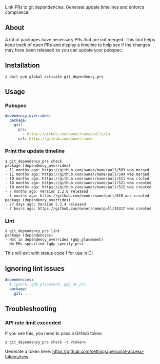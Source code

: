 Link PRs to git dependencies. Generate update timelines and enforce compliance.

## About

A lot of packages have necessary PRs that are not merged. This tool helps keep track of open PRs and display a timeline to help see if the changes may have been released so you can update your pubspec.

## Installation

```console
$ dart pub global activate git_dependency_prs
```

## Usage

### Pubspec

```yaml
dependency_overrides:
  package:
    git:
      prs:
        - https://github.com/owner/name/pulls/14
      url: https://github.com/owner/name
```

### Print the update timeline

```console
$ git_dependency_prs check
package (dependency_overrides)
- 11 months ago: https://github.com/owner/name/pull/503 was merged
- 11 months ago: https://github.com/owner/name/pull/504 was merged
- 10 months ago: https://github.com/owner/name/pull/511 was closed
- 10 months ago: https://github.com/owner/name/pull/521 was created
- 10 months ago: https://github.com/owner/name/pull/522 was created
- 7 months ago: Version 2.2.0 released
- 3 months ago: https://github.com/owner/name/pull/610 was created
package (dependency_overrides)
- 27 days ago: Version 5.2.4 released
- 7 hours ago: https://github.com/owner/name/pull/10317 was created
```

### Lint

```console
$ git_dependency_prs lint
package (dependencies)
- Not in dependency_overrides (gdp_placement)
- No PRs specified (gdp_specify_prs)
```

This will exit with status code 1 for use in CI

## Ignoring lint issues

```yaml
dependencies:
  # ignore: gdp_placement, gdp_no_prs
  package:
    git: ...
```

## Troubleshooting

### API rate limit exceeded

If you see this, you need to pass a GitHub token:

```console
$ git_dependency_prs check -t <token>
```

Generate a token here: https://github.com/settings/personal-access-tokens/new